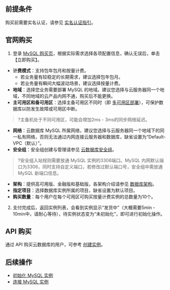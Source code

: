 ## 前提条件
购买前需要实名认证，请参见 [实名认证指引](https://cloud.tencent.com/document/product/378/3629)。

## 官网购买
1. 登录 [MySQL 购买页](https://buy.cloud.tencent.com/cdb)，根据实际需求选择各项配置信息，确认无误后，单击【立即购买】。
 - **计费模式**：支持包年包月和按量计费。
    - 若业务量有较稳定的长期需求，建议选择包年包月。
    - 若业务量有瞬间大幅波动场景，建议选择按量计费。
 - **地域**：选择您业务需要部署 MySQL 的地域。建议您选择与云服务器同一个地域，不同地域的云产品内网不通，购买后不能更换。
 - **主可用区和备可用区**：选择主备可用区不同时（即 [多可用区部署](https://cloud.tencent.com/document/product/236/8459)），可保护数据库以防发生故障或可用区中断。
 >?主备机处于不同可用区，可能会增加2ms - 3ms的同步网络延迟。
 - **网络**：云数据库 MySQL 所属网络，建议您选择与云服务器同一个地域下的同一私有网络，否则无法通过内网连接云服务器和数据库，缺省设置为“Default-VPC（默认）”。
 - **安全组**：安全组创建与管理请参见 [云数据库安全组](https://cloud.tencent.com/document/product/236/9537)。
 >?安全组入站规则需要放通 MySQL 实例的3306端口。MySQL 内网默认端口为3306，同时支持自定义端口，若修改过默认端口号，安全组中需放通 MySQL 新端口信息。
 - **架构**：提供高可用版、金融版和基础版，各架构介绍请参见 [数据库架构](https://cloud.tencent.com/document/product/236/17136)。
 - **指定项目**：选择数据库实例所属的项目，缺省设置为默认项目。
 - **购买数量**：每个用户在每个可用区可购买按量计费实例的总数量为10个。
2. 支付完成后，返回实例列表，会看到实例显示“发货中”（大概需要5min - 10min中，请耐心等待），待实例状态变为“未初始化”，即可进行初始化操作。

##  API 购买
通过 API 购买云数据库的用户，可参考 [创建实例](https://cloud.tencent.com/document/product/236/15871)。


## 后续操作
- [初始化 MySQL 实例](https://cloud.tencent.com/document/product/236/3128)
- [连接 MySQL 实例](https://cloud.tencent.com/document/product/236/3130)

